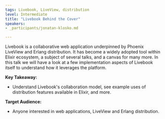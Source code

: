 ```yaml
---
tags: Livebook, LiveView, distribution
level: Intermediate
title: "Livebook Behind the Cover"
speakers:
- _participants/jonatan-klosko.md

---
```

Livebook is a collaborative web application underpinned by Phoenix LiveView and Erlang distribution. It has become a widely adopted tool within Elixir ecosystem, a subject of several talks, and a canvas for many more. In this talk we will have a look at a few implementation aspects of Livebook itself to understand how it leverages the platform.

**Key Takeaway:**
- Understand Livebook's collaboration model, see example uses of distribution features available in Elixir, and more.

**Target Audience:**
- Anyone interested in web applications, LiveView and Erlang distribution.

